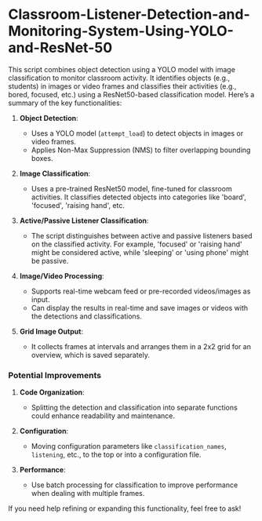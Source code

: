 # Classroom-Listener-Detection-and-Monitoring-System-Using-YOLO-and-ResNet-50
This script combines object detection using a YOLO model with image classification to monitor classroom activity. It identifies objects (e.g., students) in images or video frames and classifies their activities (e.g., bored, focused, etc.) using a ResNet50-based classification model. Here’s a summary of the key functionalities:

1. **Object Detection**: 
   - Uses a YOLO model (`attempt_load`) to detect objects in images or video frames.
   - Applies Non-Max Suppression (NMS) to filter overlapping bounding boxes.

2. **Image Classification**:
   - Uses a pre-trained ResNet50 model, fine-tuned for classroom activities. It classifies detected objects into categories like 'board', 'focused', 'raising hand', etc.

3. **Active/Passive Listener Classification**:
   - The script distinguishes between active and passive listeners based on the classified activity. For example, 'focused' or 'raising hand' might be considered active, while 'sleeping' or 'using phone' might be passive.

4. **Image/Video Processing**:
   - Supports real-time webcam feed or pre-recorded videos/images as input.
   - Can display the results in real-time and save images or videos with the detections and classifications.

5. **Grid Image Output**:
   - It collects frames at intervals and arranges them in a 2x2 grid for an overview, which is saved separately.

### Potential Improvements
1. **Code Organization**:
   - Splitting the detection and classification into separate functions could enhance readability and maintenance.

2. **Configuration**:
   - Moving configuration parameters like `classification_names`, `listening`, etc., to the top or into a configuration file.

3. **Performance**:
   - Use batch processing for classification to improve performance when dealing with multiple frames.

If you need help refining or expanding this functionality, feel free to ask!
